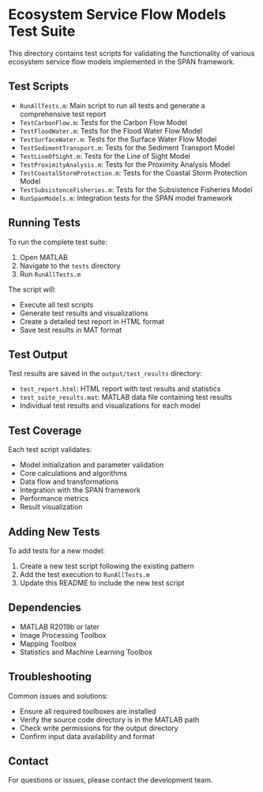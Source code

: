 # Ecosystem Service Flow Models Test Suite

This directory contains test scripts for validating the functionality of various ecosystem service flow models implemented in the SPAN framework.

## Test Scripts

- `RunAllTests.m`: Main script to run all tests and generate a comprehensive test report
- `TestCarbonFlow.m`: Tests for the Carbon Flow Model
- `TestFloodWater.m`: Tests for the Flood Water Flow Model
- `TestSurfaceWater.m`: Tests for the Surface Water Flow Model
- `TestSedimentTransport.m`: Tests for the Sediment Transport Model
- `TestLineOfSight.m`: Tests for the Line of Sight Model
- `TestProximityAnalysis.m`: Tests for the Proximity Analysis Model
- `TestCoastalStormProtection.m`: Tests for the Coastal Storm Protection Model
- `TestSubsistenceFisheries.m`: Tests for the Subsistence Fisheries Model
- `RunSpanModels.m`: Integration tests for the SPAN model framework

## Running Tests

To run the complete test suite:

1. Open MATLAB
2. Navigate to the `tests` directory
3. Run `RunAllTests.m`

The script will:
- Execute all test scripts
- Generate test results and visualizations
- Create a detailed test report in HTML format
- Save test results in MAT format

## Test Output

Test results are saved in the `output/test_results` directory:
- `test_report.html`: HTML report with test results and statistics
- `test_suite_results.mat`: MATLAB data file containing test results
- Individual test results and visualizations for each model

## Test Coverage

Each test script validates:
- Model initialization and parameter validation
- Core calculations and algorithms
- Data flow and transformations
- Integration with the SPAN framework
- Performance metrics
- Result visualization

## Adding New Tests

To add tests for a new model:
1. Create a new test script following the existing pattern
2. Add the test execution to `RunAllTests.m`
3. Update this README to include the new test script

## Dependencies

- MATLAB R2019b or later
- Image Processing Toolbox
- Mapping Toolbox
- Statistics and Machine Learning Toolbox

## Troubleshooting

Common issues and solutions:
- Ensure all required toolboxes are installed
- Verify the source code directory is in the MATLAB path
- Check write permissions for the output directory
- Confirm input data availability and format

## Contact

For questions or issues, please contact the development team. 